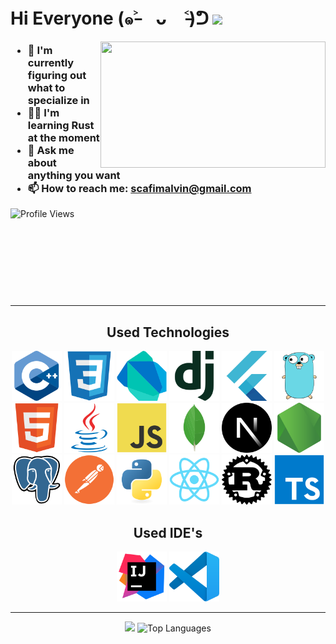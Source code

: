 <header align="left">
    <h1 align="left">Hi Everyone (๑˃̵　ᴗ　˂̵)ᕤ <img src="https://media.giphy.com/media/hvRJCLFzcasrR4ia7z/giphy.gif" width="35"></h1>
    <img id='gif' align="right" src="https://media4.giphy.com/media/v1.Y2lkPTc5MGI3NjExbTdyaXd0bGRhNHQ1MmJqcDVwNnp6MXVieWYwNHhud3FhbXBzbTY5ZiZlcD12MV9pbnRlcm5hbF9naWZfYnlfaWQmY3Q9Zw/THqNewbUlX7lVZF60A/giphy.gif" width="360" height="202.5">
    <h3 align="left">
        <ul>
            <li>🔭 I'm currently figuring out what to specialize in</li>
            <li>👨‍🎓 I'm learning Rust at the moment</li>
            <li>💬 Ask me about anything you want</li>
            <li>📫 How to reach me: <a href="mailto:scafimalvin@gmail.com">scafimalvin@gmail.com</a></li>
        </ul>
    </h3>
    <p align="left">
        <img src="https://komarev.com/ghpvc/?username=cyades&label=Profile%20Views&color=blue&style=plastic" alt="Profile Views">
    </p>
</header>
<br><br><br><br> 
<hr>
<div align="center">
    <h2 align="center">Used Technologies</h2>
    <div align="center">
        <img src="https://github.com/devicons/devicon/blob/master/icons/cplusplus/cplusplus-original.svg" alt="C++" width="80">
        <img src="https://github.com/devicons/devicon/blob/master/icons/css3/css3-original.svg" alt="CSS" width="80">
        <img src="https://github.com/devicons/devicon/blob/master/icons/dart/dart-original.svg" alt="Dart" width="80">
        <img src="https://github.com/devicons/devicon/blob/master/icons/django/django-plain.svg" alt="Django" width="80">
        <img src="https://github.com/devicons/devicon/blob/master/icons/flutter/flutter-original.svg" alt="Flutter" width="80">
        <img src="https://github.com/devicons/devicon/blob/master/icons/go/go-original.svg" alt="Golang" width="80">
        <img src="https://github.com/devicons/devicon/blob/master/icons/html5/html5-original.svg" alt="HTML" width="80">
        <img src="https://github.com/devicons/devicon/blob/master/icons/java/java-original.svg" alt="Java" width="80">
        <img src="https://github.com/devicons/devicon/blob/master/icons/javascript/javascript-original.svg" alt="JavaScript" width="80">
        <img src="https://github.com/devicons/devicon/blob/master/icons/mongodb/mongodb-original.svg" alt="MongoDB" width="80">
        <img src="https://github.com/devicons/devicon/blob/master/icons/nextjs/nextjs-original.svg" alt="Next.js" width="80">
        <img src="https://github.com/devicons/devicon/blob/master/icons/nodejs/nodejs-original.svg" alt="Node.js" width="80">
        <img src="https://github.com/devicons/devicon/blob/master/icons/postgresql/postgresql-original.svg" alt="PostgreSQL" width="80">
        <img src="https://github.com/devicons/devicon/blob/master/icons/postman/postman-original.svg" alt="Postman" width="80">
        <img src="https://github.com/devicons/devicon/blob/master/icons/python/python-original.svg" alt="Python" width="80">
        <img src="https://github.com/devicons/devicon/blob/master/icons/react/react-original.svg" alt="React" width="80">
        <img src="https://github.com/devicons/devicon/blob/master/icons/rust/rust-original.svg" alt="Rust" width="80">
        <img src="https://github.com/devicons/devicon/blob/master/icons/typescript/typescript-original.svg" alt="TypeScript" width="80">
    </div>
    <h2 align="center">Used IDE's</h2>
    <div align="center">
        <img src="https://github.com/devicons/devicon/blob/master/icons/intellij/intellij-original.svg" alt="Intellij" width="80">
        <img src="https://github.com/devicons/devicon/blob/master/icons/vscode/vscode-original.svg" alt="VsCode" width="80">
    </div>
</div>
<hr>
<footer align="center">
    <p align="center">
        <img src="https://github-readme-stats.vercel.app/api?username=cyades&include_all_commits=true&show_icons=true&theme=radical" height="250">
        <img src="https://github-readme-stats.vercel.app/api/top-langs/?username=cyades&layout=compact&hide=css&theme=radical" alt="Top Languages" height="250">
    </p>
</footer>

